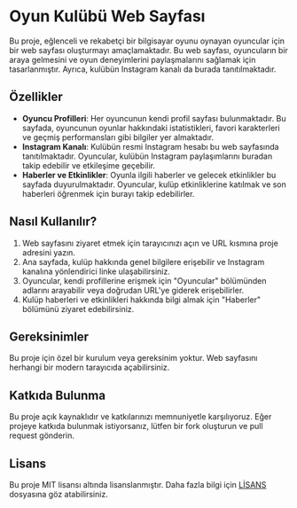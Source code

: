 # Oyun Kulübü Web Sayfası

Bu proje, eğlenceli ve rekabetçi bir bilgisayar oyunu oynayan oyuncular için bir web sayfası oluşturmayı amaçlamaktadır. Bu web sayfası, oyuncuların bir araya gelmesini ve oyun deneyimlerini paylaşmalarını sağlamak için tasarlanmıştır. Ayrıca, kulübün Instagram kanalı da burada tanıtılmaktadır.

## Özellikler

- **Oyuncu Profilleri**: Her oyuncunun kendi profil sayfası bulunmaktadır. Bu sayfada, oyuncunun oyunlar hakkındaki istatistikleri, favori karakterleri ve geçmiş performansları gibi bilgiler yer almaktadır.
- **Instagram Kanalı**: Kulübün resmi Instagram hesabı bu web sayfasında tanıtılmaktadır. Oyuncular, kulübün Instagram paylaşımlarını buradan takip edebilir ve etkileşime geçebilir.
- **Haberler ve Etkinlikler**: Oyunla ilgili haberler ve gelecek etkinlikler bu sayfada duyurulmaktadır. Oyuncular, kulüp etkinliklerine katılmak ve son haberleri öğrenmek için burayı takip edebilirler.

## Nasıl Kullanılır?

1. Web sayfasını ziyaret etmek için tarayıcınızı açın ve URL kısmına proje adresini yazın.
2. Ana sayfada, kulüp hakkında genel bilgilere erişebilir ve Instagram kanalına yönlendirici linke ulaşabilirsiniz.
3. Oyuncular, kendi profillerine erişmek için "Oyuncular" bölümünden adlarını arayabilir veya doğrudan URL'ye giderek erişebilirler.
4. Kulüp haberleri ve etkinlikleri hakkında bilgi almak için "Haberler" bölümünü ziyaret edebilirsiniz.

## Gereksinimler

Bu proje için özel bir kurulum veya gereksinim yoktur. Web sayfasını herhangi bir modern tarayıcıda açabilirsiniz.

## Katkıda Bulunma

Bu proje açık kaynaklıdır ve katkılarınızı memnuniyetle karşılıyoruz. Eğer projeye katkıda bulunmak istiyorsanız, lütfen bir fork oluşturun ve pull request gönderin.

## Lisans

Bu proje MIT lisansı altında lisanslanmıştır. Daha fazla bilgi için [LİSANS](LICENSE) dosyasına göz atabilirsiniz.
